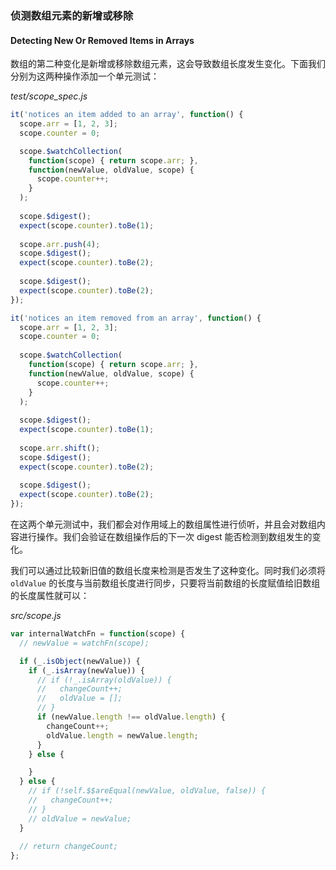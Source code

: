 ### 侦测数组元素的新增或移除
#### Detecting New Or Removed Items in Arrays

数组的第二种变化是新增或移除数组元素，这会导致数组长度发生变化。下面我们分别为这两种操作添加一个单元测试：

_test/scope_spec.js_

```js
it('notices an item added to an array', function() {
  scope.arr = [1, 2, 3];
  scope.counter = 0;

  scope.$watchCollection(
    function(scope) { return scope.arr; },
    function(newValue, oldValue, scope) {
      scope.counter++;
    }
  );
  
  scope.$digest();
  expect(scope.counter).toBe(1);
  
  scope.arr.push(4);
  scope.$digest();
  expect(scope.counter).toBe(2);
  
  scope.$digest();
  expect(scope.counter).toBe(2);
});

it('notices an item removed from an array', function() {
  scope.arr = [1, 2, 3];
  scope.counter = 0;
  
  scope.$watchCollection(
    function(scope) { return scope.arr; },
    function(newValue, oldValue, scope) {
      scope.counter++;
    }
  );
  
  scope.$digest();
  expect(scope.counter).toBe(1);
  
  scope.arr.shift();
  scope.$digest();
  expect(scope.counter).toBe(2);
  
  scope.$digest();
  expect(scope.counter).toBe(2);
});
```

在这两个单元测试中，我们都会对作用域上的数组属性进行侦听，并且会对数组内容进行操作。我们会验证在数组操作后的下一次 digest 能否检测到数组发生的变化。

我们可以通过比较新旧值的数组长度来检测是否发生了这种变化。同时我们必须将 `oldValue` 的长度与当前数组长度进行同步，只要将当前数组的长度赋值给旧数组的长度属性就可以：

_src/scope.js_

```js
var internalWatchFn = function(scope) {
  // newValue = watchFn(scope);

  if (_.isObject(newValue)) {
    if (_.isArray(newValue)) {
      // if (!_.isArray(oldValue)) {
      //   changeCount++;
      //   oldValue = [];
      // }
      if (newValue.length !== oldValue.length) {
        changeCount++;
        oldValue.length = newValue.length;
      }
    } else {

    }
  } else {
    // if (!self.$$areEqual(newValue, oldValue, false)) {
    //   changeCount++;
    // }
    // oldValue = newValue;
  }
  
  // return changeCount;
};
```